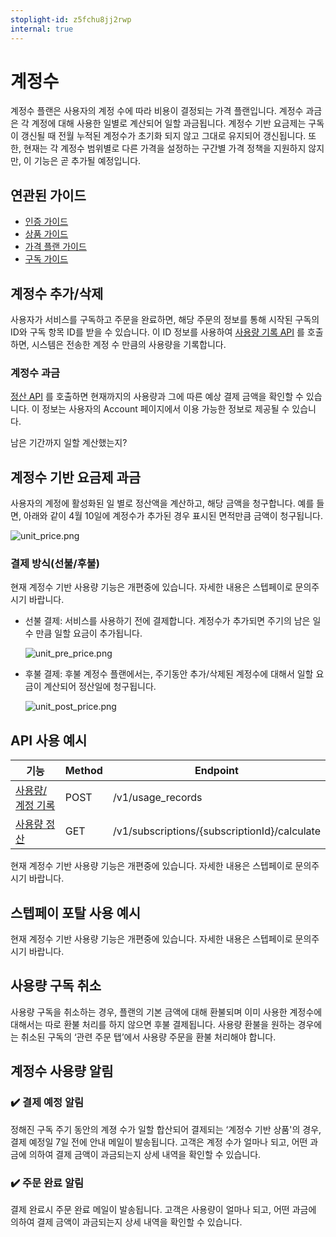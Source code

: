 ```yaml
---
stoplight-id: z5fchu8jj2rwp
internal: true
---
```


# 계정수

계정수 플랜은 사용자의 계정 수에 따라 비용이 결정되는 가격 플랜입니다. 계정수 과금은 각 계정에 대해 사용한 일별로 계산되어 일할 과금됩니다.
계정수 기반 요금제는 구독이 갱신될 때 전월 누적된 계정수가 초기화 되지 않고 그대로 유지되어 갱신됩니다.
또한, 현재는 각 계정수 범위별로 다른 가격을 설정하는 구간별 가격 정책을 지원하지 않지만, 이 기능은 곧 추가될 예정입니다.

## 연관된 가이드

- [인증 가이드](./01\_인증.md)
- [상품 가이드](./03\_상품.md)
- [가격 플랜 가이드](./04-0\_가격플랜.md)
- [구독 가이드](./06\_구독..md)

## 계정수 추가/삭제

사용자가 서비스를 구독하고 주문을 완료하면, 해당 주문의 정보를 통해 시작된 구독의 ID와 구독 항목 ID를 받을 수 있습니다. 이 ID 정보를 사용하여 [사용량 기록 API](https://docs.steppay.kr/reference/createunitrecords) 를 호출하면, 시스템은 전송한 계정 수 만큼의 사용량을 기록합니다.

### 계정수 과금

[정산 API](https://docs.steppay.kr/reference/getusagerecords) 를 호출하면 현재까지의 사용량과 그에 따른 예상 결제 금액을 확인할 수 있습니다. 이 정보는 사용자의 Account 페이지에서 이용 가능한 정보로 제공될 수 있습니다.

남은 기간까지 일할 계산했는지?

## 계정수 기반 요금제  과금

사용자의 계정에 활성화된 일 별로 정산액을 계산하고, 해당 금액을 청구합니다.
예를 들면, 아래와 같이 4월 10일에 계정수가 추가된 경우 표시된 면적만큼 금액이 청구됩니다.

![unit_price.png](https://dev-vercel-dev-steppaykr.vercel.app/api/localize?dir=04_price_plan&name=04-2_계정수/unit_price.png)

### 결제 방식(선불/후불)

현재 계정수 기반 사용량 기능은 개편중에 있습니다. 자세한 내용은 스텝페이로 문의주시기 바랍니다.

- 선불 결제: 서비스를 사용하기 전에 결제합니다. 계정수가 추가되면 주기의 남은 일수 만큼 일할 요금이 추가됩니다.

  ![unit_pre_price.png](https://dev-vercel-dev-steppaykr.vercel.app/api/localize?dir=04_price_plan&name=04-2_계정수/unit_pre_price.png)

- 후불 결제: 후불 계정수 플랜에서는, 주기동안 추가/삭제된 계정수에 대해서 일할 요금이 계산되어 정산일에 청구됩니다.

  ![unit_post_price.png](https://dev-vercel-dev-steppaykr.vercel.app/api/localize?dir=04_price_plan&name=04-2_계정수/unit_post_price.png)

## API 사용 예시

| 기능                                                                | Method | Endpoint                                     |
| ----------------------------------------------------------------- | ------ | -------------------------------------------- |
| [사용량/계정 기록](https://docs.steppay.kr/reference/createunitrecords)  | POST   | /v1/usage_records                            |
| [사용량 정산](https://docs.steppay.kr/reference/calculatesubscription) | GET    | /v1/subscriptions/{subscriptionId}/calculate |

현재 계정수 기반 사용량 기능은 개편중에 있습니다. 자세한 내용은 스텝페이로 문의주시기 바랍니다.

## 스텝페이 포탈 사용 예시

현재 계정수 기반 사용량 기능은 개편중에 있습니다. 자세한 내용은 스텝페이로 문의주시기 바랍니다.

## 사용량 구독 취소

사용량 구독을 취소하는 경우, 플랜의 기본 금액에 대해 환불되며 이미 사용한 계정수에 대해서는 따로 환불 처리를 하지 않으면 후불 결제됩니다.
사용량 환불을 원하는 경우에는 취소된 구독의 ‘관련 주문 탭’에서 사용량 주문을 환불 처리해야 합니다.

## 계정수 사용량 알림

### ✔️ 결제 예정 알림

정해진 구독 주기 동안의 계졍 수가 일할 합산되어 결제되는 ‘계정수 기반 상품'의 경우, 결제 예정일 7일 전에 안내 메일이 발송됩니다.
고객은 계정 수가 얼마나 되고, 어떤 과금에 의하여 결제 금액이 과금되는지 상세 내역을 확인할 수 있습니다.

### ✔️ 주문 완료 알림

결제 완료시 주문 완료 메일이 발송됩니다. 고객은 사용량이 얼마나 되고, 어떤 과금에 의하여 결제 금액이 과금되는지 상세 내역을 확인할 수 있습니다.
